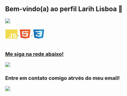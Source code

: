 ## Bem-vindo(a) ao perfil Larih Lisboa 💜

<div>
   <a href="https://github.com/LarihLisboa">
   <img height="180em" src="https://github-readme-stats.vercel.app/api/top-langs/?username=LarihLisboa&layout=compact&langs_count=6&theme=tokyonight"/>
</div>
     
<div style="display: inline_block"><br>
  <img align="center" alt="Js" height="30" width="40" src="https://raw.githubusercontent.com/devicons/devicon/master/icons/javascript/javascript-plain.svg">
  <img align="center" alt="HTML" height="30" width="40" src="https://raw.githubusercontent.com/devicons/devicon/master/icons/html5/html5-original.svg">
  <img align="center" alt="CSS" height="30" width="40" src="https://raw.githubusercontent.com/devicons/devicon/master/icons/css3/css3-original.svg">
</div>
 
<br>
 
### Me siga na rede abaixo! 
<div> 
  <a href="https://www.linkedin.com/in/larissa-lisboa-b23684125" target="_blank"><img src="https://img.shields.io/badge/-LinkedIn-%230077B5?style=for-the-badge&logo=linkedin&logoColor=white" target="_blank"></a>
</div>

### Entre em contato comigo atrvés do meu email!
<div>
<a href = "larihmayh@gmail.com"><img src="https://img.shields.io/badge/-Gmail-%23333?style=for-the-badge&logo=gmail&logoColor=white" target="_blank"></a>
</div>
